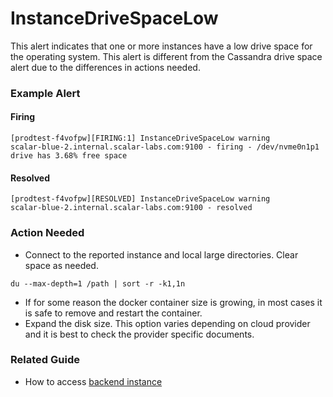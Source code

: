 # InstanceDriveSpaceLow
This alert indicates that one or more instances have a low drive space for the operating system. This alert is different from the Cassandra drive space alert due to the differences in actions needed.

### Example Alert

#### Firing
```
[prodtest-f4vofpw][FIRING:1] InstanceDriveSpaceLow warning
scalar-blue-2.internal.scalar-labs.com:9100 - firing - /dev/nvme0n1p1 drive has 3.68% free space
```

#### Resolved
```
[prodtest-f4vofpw][RESOLVED] InstanceDriveSpaceLow warning
scalar-blue-2.internal.scalar-labs.com:9100 - resolved
```

### Action Needed
* Connect to the reported instance and local large directories. Clear space as needed.
```
du --max-depth=1 /path | sort -r -k1,1n
```
* If for some reason the docker container size is growing, in most cases it is safe to remove and restart the container.
* Expand the disk size. This option varies depending on cloud provider and it is best to check the provider specific documents.  

### Related Guide
* How to access [backend instance](./SSHGuide.md)
